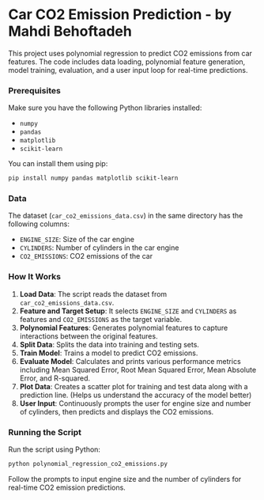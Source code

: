 # Car CO2 Emission Prediction - by Mahdi Behoftadeh

This project uses polynomial regression to predict CO2 emissions from car features. The code includes data loading, polynomial feature generation, model training, evaluation, and a user input loop for real-time predictions.

### Prerequisites

Make sure you have the following Python libraries installed:
- `numpy`
- `pandas`
- `matplotlib`
- `scikit-learn`

You can install them using pip:

```bash
pip install numpy pandas matplotlib scikit-learn
```

### Data

The dataset (`car_co2_emissions_data.csv`) in the same directory has the following columns:
- `ENGINE_SIZE`: Size of the car engine
- `CYLINDERS`: Number of cylinders in the car engine
- `CO2_EMISSIONS`: CO2 emissions of the car

### How It Works

1. **Load Data**: The script reads the dataset from `car_co2_emissions_data.csv`.
2. **Feature and Target Setup**: It selects `ENGINE_SIZE` and `CYLINDERS` as features and `CO2_EMISSIONS` as the target variable.
3. **Polynomial Features**: Generates polynomial features to capture interactions between the original features.
4. **Split Data**: Splits the data into training and testing sets.
5. **Train Model**: Trains a model to predict CO2 emissions.
6. **Evaluate Model**: Calculates and prints various performance metrics including Mean Squared Error, Root Mean Squared Error, Mean Absolute Error, and R-squared.
7. **Plot Data**: Creates a scatter plot for training and test data along with a prediction line. (Helps us understand the accuracy of the model better)
8. **User Input**: Continuously prompts the user for engine size and number of cylinders, then predicts and displays the CO2 emissions.

### Running the Script

Run the script using Python:

```bash
python polynomial_regression_co2_emissions.py
```

Follow the prompts to input engine size and the number of cylinders for real-time CO2 emission predictions.
